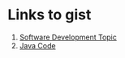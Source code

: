 # Links to gist

1. [Software Development Topic](https://gist.github.com/quanta003/0f1d52db85431ce40eaf1db83e0b2773)
2. [Java Code](https://gist.github.com/quanta003/33313c6beb1bf5643f7d4d38dc2fdb37)
